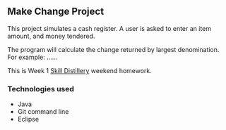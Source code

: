 ## Make Change Project

This project simulates a cash register. A user is asked to enter an item amount, and money tendered.

The program will calculate the change returned by largest denomination. For example: ......

This is Week 1 [Skill Distillery](http://skilldistillery.com) weekend homework. 



### Technologies used
* Java
* Git command line
* Eclipse
  